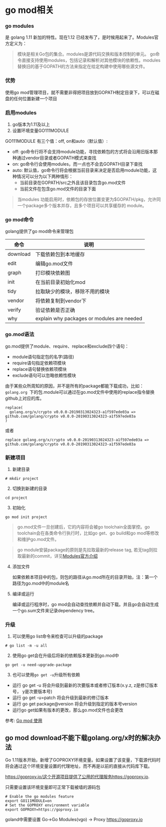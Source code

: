 go mod相关
==========
### go modules
是 golang 1.11 新加的特性。现在1.12 已经发布了，是时候用起来了。Modules官方定义为：
> 模块是相关Go包的集合。modules是源代码交换和版本控制的单元。 go命令直接支持使用modules，包括记录和解析对其他模块的依赖性。modules替换旧的基于GOPATH的方法来指定在给定构建中使用哪些源文件。

### 优势
使用go mod管理项目，就不需要非得把项目放到GOPATH制定目录下，可以在磁盘的任何位置新建一个项目

### 启用modules
1. go版本为1.11及以上
2. 设置环境变量GO111MODULE

GO111MODULE 有三个值：off, on和auto（默认值）:
* off:  go命令行将不会支持module功能，寻找依赖包的方式将会沿用旧版本那种通过vendor目录或者GOPATH模式来查找
* on: go命令行会使用modules，而一点也不会去GOPATH目录下查找
* auto: 默认值，go命令行将会根据当前目录来决定是否启用module功能，这种情况可以分为以下两种情形：
   * 当前目录在GOPATH/src之外且该目录包含go.mod文件
   * 当前文件在包含go.mod文件的目录下面
   
> 当modules 功能启用时，依赖包的存放位置变更为$GOPATH/pkg，允许同一个package多个版本并存，且多个项目可以共享缓存的 module。

### go mod命令
golang提供了go mod命令来管理包


命令 | 说明
---|---
download | 下载依赖包到本地缓存
edit | 编辑go.mod文件
graph | 打印模块依赖图
init | 在当前目录初始化mod
tidy | 拉取缺少的模块，移除不用的模块
vendor | 将依赖复制到vendor下
verify | 验证依赖是否正确
why | explain why packages or modules are needed

### go.mod语法
go.mod提供了module、require、replace和exclude四个语句：
* module语句指定包的名字(路径)
* require语句指定依赖项模块
* replace语句替换依赖项模块
* exclude语句可以忽略依赖性模块

由于某些众所周知的原因，并不是所有的package都能下载成功，比如：`golang.org `下的包.module可以通过在go.mod文件中使用的replace指令替换github上对应的库。
```shell
replace(
  golang.org/x/crypto v0.0.0-20190313024323-a1f597ede03a => github.com/golang/crypto v0.0.0-20190313024323-a1f597ede03a
)
```
或者
```shell
replace golang.org/x/crypto v0.0.0-20190313024323-a1f597ede03a => github.com/golang/crypto v0.0.0-20190313024323-a1f597ede03a
```

### 新建项目
1. 新建目录
```shell
# mkdir project
```

2. 切换到新建的目录
```shell
cd project
```

3. 初始化
```shell
go mod init project
```

> go.mod文件一旦创建后，它的内容将会被go toolchain全面掌控。go toolchain会在各类命令行执行时，比如go get、go build和go mod等修改和维护go.mod文件。

> go module安装package的原则是先拉取最新的release tag, 若无tag则拉取最新的commit，详见[Modules官方介绍](https://github.com/golang/go/wiki/Modules)

4. 添加文件

    如果依赖本项目中的包，则包的路径从go.mod所在的目录开始，注：第一个路径为go.mod中的module名

5. 编译或运行

    编译或运行程序时，go mod会自动查找依赖并自动下载。并且go会自动生成一个go.sum文件来记录dependency tree。

### 升级
1. 可以使用go list命令来检查可以升级的package
```shell
# go list -m -u all
```
2. 使用go get会在升级后将新的依赖版本更新到go.mod中
```shell
go get -u need-upgrade-package
```
3. 也可以使用`go get -u`升级所有依赖
* 运行 go get -u 将会升级到最新的次要版本或者修订版本(x.y.z, z是修订版本号， y是次要版本号)
* 运行 go get -u=patch 将会升级到最新的修订版本
* 运行 go get package@version 将会升级到指定的版本号version
* 运行go get如果有版本的更改，那么go.mod文件也会更改

参考: [Go mod 使用](https://segmentfault.com/a/1190000018536993)


## go mod download不能下载golang.org/x时的解决办法
Go 1.11版本开始，新增了GOPROXY环境变量。如果设置了该变量，下载源代码时将会通过这个环境变量设置的代理地址，而不再是以前的直接从代码库下载。

https://goproxy.io/这个开源项目提供了公用的代理服务https://goproxy.io.

只需要设置该环境变量即可正常下载被墙的源码包
```shell
# Enable the go modules feature
export GO111MODULE=on
# Set the GOPROXY environment variable
export GOPROXY=https://goproxy.io
```

goland中需要设置
Go->Go Modules(vgo) -> Proxy https://goproxy.io